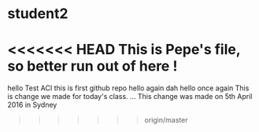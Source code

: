 # student2
<<<<<<< HEAD
This is Pepe's file, so better run out of here !
=======
hello Test ACI 
this is first github repo
hello again
dah hello once again
This is change we made for today's class.
...
This change was made on 5th April 2016
in Sydney 
>>>>>>> origin/master
